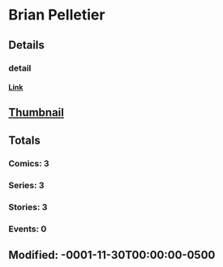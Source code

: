 # Brian  Pelletier 
## Details
### detail
#### [Link](http://marvel.com/comics/creators/2388/brian_pelletier?utm_campaign=apiRef&utm_source=225578a89fc76f3d20fbffda5d17a88d)
## [Thumbnail](http://i.annihil.us/u/prod/marvel/i/mg/b/40/image_not_available.jpg)
## Totals
### Comics: 3
### Series: 3
### Stories: 3
### Events: 0
## Modified: -0001-11-30T00:00:00-0500